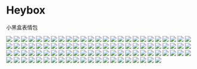 # Heybox

小黑盒表情包

![](https://gcore.jsdelivr.net/gh/yoghurtlee-thu/twikoo-magic@main/image/Heybox/expression_cube.webp)
![](https://gcore.jsdelivr.net/gh/yoghurtlee-thu/twikoo-magic@main/image/Heybox/expression_cube_bingbujiandan.webp)
![](https://gcore.jsdelivr.net/gh/yoghurtlee-thu/twikoo-magic@main/image/Heybox/expression_cube_bizui.webp)
![](https://gcore.jsdelivr.net/gh/yoghurtlee-thu/twikoo-magic@main/image/Heybox/expression_cube_cangsang.webp)
![](https://gcore.jsdelivr.net/gh/yoghurtlee-thu/twikoo-magic@main/image/Heybox/expression_cube_dalian.webp)
![](https://gcore.jsdelivr.net/gh/yoghurtlee-thu/twikoo-magic@main/image/Heybox/expression_cube_doge.webp)
![](https://gcore.jsdelivr.net/gh/yoghurtlee-thu/twikoo-magic@main/image/Heybox/expression_cube_gandong.webp)
![](https://gcore.jsdelivr.net/gh/yoghurtlee-thu/twikoo-magic@main/image/Heybox/expression_cube_guai.webp)
![](https://gcore.jsdelivr.net/gh/yoghurtlee-thu/twikoo-magic@main/image/Heybox/expression_cube_gugu.webp)
![](https://gcore.jsdelivr.net/gh/yoghurtlee-thu/twikoo-magic@main/image/Heybox/expression_cube_han.webp)
![](https://gcore.jsdelivr.net/gh/yoghurtlee-thu/twikoo-magic@main/image/Heybox/expression_cube_hbi.webp)
![](https://gcore.jsdelivr.net/gh/yoghurtlee-thu/twikoo-magic@main/image/Heybox/expression_cube_heirenwenhao.webp)
![](https://gcore.jsdelivr.net/gh/yoghurtlee-thu/twikoo-magic@main/image/Heybox/expression_cube_huaji.webp)
![](https://gcore.jsdelivr.net/gh/yoghurtlee-thu/twikoo-magic@main/image/Heybox/expression_cube_jiayou.webp)
![](https://gcore.jsdelivr.net/gh/yoghurtlee-thu/twikoo-magic@main/image/Heybox/expression_cube_jingya.webp)
![](https://gcore.jsdelivr.net/gh/yoghurtlee-thu/twikoo-magic@main/image/Heybox/expression_cube_kaixin.webp)
![](https://gcore.jsdelivr.net/gh/yoghurtlee-thu/twikoo-magic@main/image/Heybox/expression_cube_ku.webp)
![](https://gcore.jsdelivr.net/gh/yoghurtlee-thu/twikoo-magic@main/image/Heybox/expression_cube_kun.webp)
![](https://gcore.jsdelivr.net/gh/yoghurtlee-thu/twikoo-magic@main/image/Heybox/expression_cube_kuqi.webp)
![](https://gcore.jsdelivr.net/gh/yoghurtlee-thu/twikoo-magic@main/image/Heybox/expression_cube_nu.webp)
![](https://gcore.jsdelivr.net/gh/yoghurtlee-thu/twikoo-magic@main/image/Heybox/expression_cube_penshui.webp)
![](https://gcore.jsdelivr.net/gh/yoghurtlee-thu/twikoo-magic@main/image/Heybox/expression_cube_qiliang.webp)
![](https://gcore.jsdelivr.net/gh/yoghurtlee-thu/twikoo-magic@main/image/Heybox/expression_cube_shengqi.webp)
![](https://gcore.jsdelivr.net/gh/yoghurtlee-thu/twikoo-magic@main/image/Heybox/expression_cube_shuijiao.webp)
![](https://gcore.jsdelivr.net/gh/yoghurtlee-thu/twikoo-magic@main/image/Heybox/expression_cube_tanqi.webp)
![](https://gcore.jsdelivr.net/gh/yoghurtlee-thu/twikoo-magic@main/image/Heybox/expression_cube_tanshou.webp)
![](https://gcore.jsdelivr.net/gh/yoghurtlee-thu/twikoo-magic@main/image/Heybox/expression_cube_tu.webp)
![](https://gcore.jsdelivr.net/gh/yoghurtlee-thu/twikoo-magic@main/image/Heybox/expression_cube_wa.webp)
![](https://gcore.jsdelivr.net/gh/yoghurtlee-thu/twikoo-magic@main/image/Heybox/expression_cube_weiqu.webp)
![](https://gcore.jsdelivr.net/gh/yoghurtlee-thu/twikoo-magic@main/image/Heybox/expression_cube_weixiao.webp)
![](https://gcore.jsdelivr.net/gh/yoghurtlee-thu/twikoo-magic@main/image/Heybox/expression_cube_wulianku.webp)
![](https://gcore.jsdelivr.net/gh/yoghurtlee-thu/twikoo-magic@main/image/Heybox/expression_cube_xia.webp)
![](https://gcore.jsdelivr.net/gh/yoghurtlee-thu/twikoo-magic@main/image/Heybox/expression_cube_xiaocry.webp)
![](https://gcore.jsdelivr.net/gh/yoghurtlee-thu/twikoo-magic@main/image/Heybox/expression_cube_xihuan.webp)
![](https://gcore.jsdelivr.net/gh/yoghurtlee-thu/twikoo-magic@main/image/Heybox/expression_cube_xuexi.webp)
![](https://gcore.jsdelivr.net/gh/yoghurtlee-thu/twikoo-magic@main/image/Heybox/expression_cube_yun.webp)
![](https://gcore.jsdelivr.net/gh/yoghurtlee-thu/twikoo-magic@main/image/Heybox/expression_cube_zan.webp)
![](https://gcore.jsdelivr.net/gh/yoghurtlee-thu/twikoo-magic@main/image/Heybox/expression_heyboxgirl.webp)
![](https://gcore.jsdelivr.net/gh/yoghurtlee-thu/twikoo-magic@main/image/Heybox/expression_heyboxgirl_v2.webp)
![](https://gcore.jsdelivr.net/gh/yoghurtlee-thu/twikoo-magic@main/image/Heybox/expression_heygirl.webp)
![](https://gcore.jsdelivr.net/gh/yoghurtlee-thu/twikoo-magic@main/image/Heybox/expression_heygirl_aidao.webp)
![](https://gcore.jsdelivr.net/gh/yoghurtlee-thu/twikoo-magic@main/image/Heybox/expression_heygirl_baipiaoguai.webp)
![](https://gcore.jsdelivr.net/gh/yoghurtlee-thu/twikoo-magic@main/image/Heybox/expression_heygirl_chi.webp)
![](https://gcore.jsdelivr.net/gh/yoghurtlee-thu/twikoo-magic@main/image/Heybox/expression_heygirl_chigua.webp)
![](https://gcore.jsdelivr.net/gh/yoghurtlee-thu/twikoo-magic@main/image/Heybox/expression_heygirl_eihei.webp)
![](https://gcore.jsdelivr.net/gh/yoghurtlee-thu/twikoo-magic@main/image/Heybox/expression_heygirl_haha.webp)
![](https://gcore.jsdelivr.net/gh/yoghurtlee-thu/twikoo-magic@main/image/Heybox/expression_heygirl_haixiu.webp)
![](https://gcore.jsdelivr.net/gh/yoghurtlee-thu/twikoo-magic@main/image/Heybox/expression_heygirl_henaicha.webp)
![](https://gcore.jsdelivr.net/gh/yoghurtlee-thu/twikoo-magic@main/image/Heybox/expression_heygirl_huaji.webp)
![](https://gcore.jsdelivr.net/gh/yoghurtlee-thu/twikoo-magic@main/image/Heybox/expression_heygirl_jing.webp)
![](https://gcore.jsdelivr.net/gh/yoghurtlee-thu/twikoo-magic@main/image/Heybox/expression_heygirl_jixialai.webp)
![](https://gcore.jsdelivr.net/gh/yoghurtlee-thu/twikoo-magic@main/image/Heybox/expression_heygirl_kaikele.webp)
![](https://gcore.jsdelivr.net/gh/yoghurtlee-thu/twikoo-magic@main/image/Heybox/expression_heygirl_ku.webp)
![](https://gcore.jsdelivr.net/gh/yoghurtlee-thu/twikoo-magic@main/image/Heybox/expression_heygirl_kujiuruhou.webp)
![](https://gcore.jsdelivr.net/gh/yoghurtlee-thu/twikoo-magic@main/image/Heybox/expression_heygirl_nielian.webp)
![](https://gcore.jsdelivr.net/gh/yoghurtlee-thu/twikoo-magic@main/image/Heybox/expression_heygirl_qiaokaixin.webp)
![](https://gcore.jsdelivr.net/gh/yoghurtlee-thu/twikoo-magic@main/image/Heybox/expression_heygirl_qiehua.webp)
![](https://gcore.jsdelivr.net/gh/yoghurtlee-thu/twikoo-magic@main/image/Heybox/expression_heygirl_rua.webp)
![](https://gcore.jsdelivr.net/gh/yoghurtlee-thu/twikoo-magic@main/image/Heybox/expression_heygirl_toukan.webp)
![](https://gcore.jsdelivr.net/gh/yoghurtlee-thu/twikoo-magic@main/image/Heybox/expression_heygirl_tu.webp)
![](https://gcore.jsdelivr.net/gh/yoghurtlee-thu/twikoo-magic@main/image/Heybox/expression_heygirl_wuyu.webp)
![](https://gcore.jsdelivr.net/gh/yoghurtlee-thu/twikoo-magic@main/image/Heybox/expression_heygirl_xihuan.webp)
![](https://gcore.jsdelivr.net/gh/yoghurtlee-thu/twikoo-magic@main/image/Heybox/expression_heygirl_yiwen.webp)
![](https://gcore.jsdelivr.net/gh/yoghurtlee-thu/twikoo-magic@main/image/Heybox/expression_heygirl_zhe.webp)
![](https://gcore.jsdelivr.net/gh/yoghurtlee-thu/twikoo-magic@main/image/Heybox/expression_heziji_1.webp)
![](https://gcore.jsdelivr.net/gh/yoghurtlee-thu/twikoo-magic@main/image/Heybox/expression_heziji_10.webp)
![](https://gcore.jsdelivr.net/gh/yoghurtlee-thu/twikoo-magic@main/image/Heybox/expression_heziji_11.webp)
![](https://gcore.jsdelivr.net/gh/yoghurtlee-thu/twikoo-magic@main/image/Heybox/expression_heziji_12.webp)
![](https://gcore.jsdelivr.net/gh/yoghurtlee-thu/twikoo-magic@main/image/Heybox/expression_heziji_13.webp)
![](https://gcore.jsdelivr.net/gh/yoghurtlee-thu/twikoo-magic@main/image/Heybox/expression_heziji_14.webp)
![](https://gcore.jsdelivr.net/gh/yoghurtlee-thu/twikoo-magic@main/image/Heybox/expression_heziji_15.webp)
![](https://gcore.jsdelivr.net/gh/yoghurtlee-thu/twikoo-magic@main/image/Heybox/expression_heziji_16.webp)
![](https://gcore.jsdelivr.net/gh/yoghurtlee-thu/twikoo-magic@main/image/Heybox/expression_heziji_17.webp)
![](https://gcore.jsdelivr.net/gh/yoghurtlee-thu/twikoo-magic@main/image/Heybox/expression_heziji_18.webp)
![](https://gcore.jsdelivr.net/gh/yoghurtlee-thu/twikoo-magic@main/image/Heybox/expression_heziji_19.webp)
![](https://gcore.jsdelivr.net/gh/yoghurtlee-thu/twikoo-magic@main/image/Heybox/expression_heziji_2.webp)
![](https://gcore.jsdelivr.net/gh/yoghurtlee-thu/twikoo-magic@main/image/Heybox/expression_heziji_20.webp)
![](https://gcore.jsdelivr.net/gh/yoghurtlee-thu/twikoo-magic@main/image/Heybox/expression_heziji_21.webp)
![](https://gcore.jsdelivr.net/gh/yoghurtlee-thu/twikoo-magic@main/image/Heybox/expression_heziji_22.webp)
![](https://gcore.jsdelivr.net/gh/yoghurtlee-thu/twikoo-magic@main/image/Heybox/expression_heziji_23.webp)
![](https://gcore.jsdelivr.net/gh/yoghurtlee-thu/twikoo-magic@main/image/Heybox/expression_heziji_24.webp)
![](https://gcore.jsdelivr.net/gh/yoghurtlee-thu/twikoo-magic@main/image/Heybox/expression_heziji_25.webp)
![](https://gcore.jsdelivr.net/gh/yoghurtlee-thu/twikoo-magic@main/image/Heybox/expression_heziji_26.webp)
![](https://gcore.jsdelivr.net/gh/yoghurtlee-thu/twikoo-magic@main/image/Heybox/expression_heziji_27.webp)
![](https://gcore.jsdelivr.net/gh/yoghurtlee-thu/twikoo-magic@main/image/Heybox/expression_heziji_28.webp)
![](https://gcore.jsdelivr.net/gh/yoghurtlee-thu/twikoo-magic@main/image/Heybox/expression_heziji_29.webp)
![](https://gcore.jsdelivr.net/gh/yoghurtlee-thu/twikoo-magic@main/image/Heybox/expression_heziji_3.webp)
![](https://gcore.jsdelivr.net/gh/yoghurtlee-thu/twikoo-magic@main/image/Heybox/expression_heziji_30.webp)
![](https://gcore.jsdelivr.net/gh/yoghurtlee-thu/twikoo-magic@main/image/Heybox/expression_heziji_31.webp)
![](https://gcore.jsdelivr.net/gh/yoghurtlee-thu/twikoo-magic@main/image/Heybox/expression_heziji_32.webp)
![](https://gcore.jsdelivr.net/gh/yoghurtlee-thu/twikoo-magic@main/image/Heybox/expression_heziji_4.webp)
![](https://gcore.jsdelivr.net/gh/yoghurtlee-thu/twikoo-magic@main/image/Heybox/expression_heziji_5.webp)
![](https://gcore.jsdelivr.net/gh/yoghurtlee-thu/twikoo-magic@main/image/Heybox/expression_heziji_6.webp)
![](https://gcore.jsdelivr.net/gh/yoghurtlee-thu/twikoo-magic@main/image/Heybox/expression_heziji_7.webp)
![](https://gcore.jsdelivr.net/gh/yoghurtlee-thu/twikoo-magic@main/image/Heybox/expression_heziji_8.webp)
![](https://gcore.jsdelivr.net/gh/yoghurtlee-thu/twikoo-magic@main/image/Heybox/expression_heziji_9.webp)
